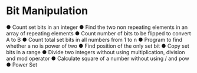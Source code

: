 # Bit Manipulation
●	Count set bits in an integer
●	Find the two non repeating elements in an array of repeating elements
●	Count number of bits to be flipped to convert A to B
●	Count total set bits in all numbers from 1 to n
●	Program to find whether a no is power of two
●	Find position of the only set bit
●	Copy set bits in a range
●	Divide two integers without using multiplication, division and mod operator
●	Calculate square of a number without using / and pow
●	Power Set
